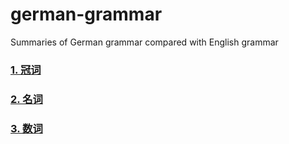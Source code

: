 # german-grammar
Summaries of German grammar compared with English grammar

### [1. 冠词](grammar/Artikel.md)

### [2. 名词](grammar/Nomen.md)

### [3. 数词](grammar/Zahlwort.md)
